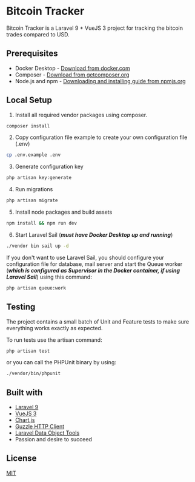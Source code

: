 # Bitcoin Tracker

Bitcoin Tracker is a Laravel 9 + VueJS 3 project for tracking the bitcoin trades compared to USD.

## Prerequisites

- Docker Desktop - [Download from docker.com](https://www.docker.com/products/docker-desktop/)
- Composer - [Download from getcomposer.org](https://getcomposer.org/download/)
- Node.js and npm - [Downloading and installing guide from npmjs.org](https://docs.npmjs.com/downloading-and-installing-node-js-and-npm)

## Local Setup

1. Install all required vendor packages using composer.

```bash
composer install
```

2. Copy configuration file example to create your own configuration file (.env)

```bash
cp .env.example .env
```

3. Generate configuration key

```bash
php artisan key:generate
```

4. Run migrations

```bash
php artisan migrate
```

5. Install node packages and build assets

```bash
npm install && npm run dev
```

6. Start Laravel Sail (***must have Docker Desktop up and running***)

```bash
./vendor bin sail up -d
```

If you don't want to use Laravel Sail, you should configure your configuration file for database, mail server and start the Queue worker (***which is configured as Supervisor in the Docker container, if using Laravel Sail***) using this command:

```bash
php artisan queue:work
```

## Testing

The project contains a small batch of Unit and Feature tests to make sure everything works exactly as expected.

To run tests use the artisan command:

```bash
php artisan test
```

or you can call the PHPUnit binary by using:

```bash
./vendor/bin/phpunit
```

## Built with

- [Laravel 9](https://laravel.com/)
- [VueJS 3](https://vuejs.org/)
- [Chart.js](https://www.chartjs.org/)
- [Guzzle HTTP Client](https://laravel.com/docs/9.x/http-client)
- [Laravel Data Object Tools](https://github.com/JustSteveKing/laravel-data-object-tools)
- Passion and desire to succeed

## License

[MIT](https://choosealicense.com/licenses/mit/)
